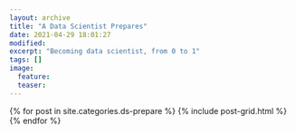 ```yaml
---
layout: archive
title: "A Data Scientist Prepares"
date: 2021-04-29 18:01:27
modified:
excerpt: "Becoming data scientist, from 0 to 1"
tags: []
image:
  feature:
  teaser:
---
```


<div class="tiles">
{% for post in site.categories.ds-prepare %}
  {% include post-grid.html %}
{% endfor %}
</div><!-- /.tiles -->